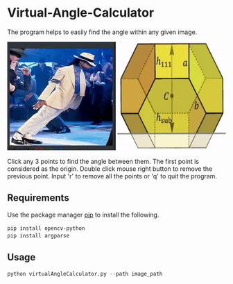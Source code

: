 # Virtual-Angle-Calculator

The program helps to easily find the angle within any given image. 

<img src="demo1.gif" width="250" height="250"/> <img src="demo2.gif" width="250" height="250"/>

Click any 3 points to find the angle between them. The first point is considered as the origin.
Double click mouse right button to remove the previous point.
Input 'r' to remove all the points or 'q' to quit the program.

## Requirements

Use the package manager [pip](https://pip.pypa.io/en/stable/) to install the following.

```bash
pip install opencv-python
pip install argparse
```

## Usage

```python
python virtualAngleCalculator.py --path image_path
